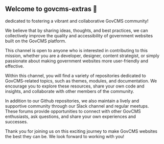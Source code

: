 ## Welcome to govcms-extras 👋

dedicated to fostering a vibrant and collaborative GovCMS community! 

We believe that by sharing ideas, thoughts, and best practices, we can collectively improve the quality and accessibility of government websites built on the GovCMS platform.

This channel is open to anyone who is interested in contributing to this mission, whether you are a developer, designer, content strategist, or simply passionate about making government websites more user-friendly and effective.

Within this channel, you will find a variety of repositories dedicated to GovCMS-related topics, such as themes, modules, and documentation. We encourage you to explore these resources, share your own code and insights, and collaborate with other members of the community.

In addition to our Github repositories, we also maintain a lively and supportive community through our Slack channel and regular meetups. These forums provide opportunities to connect with other GovCMS enthusiasts, ask questions, and share your own experiences and successes.

Thank you for joining us on this exciting journey to make GovCMS websites the best they can be. We look forward to working with you!
